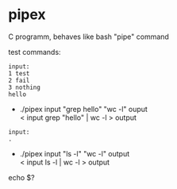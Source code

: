 # pipex
C programm, behaves like bash "pipe" command

test commands:
````
input:
1 test
2 fail
3 nothing
hello
````
- ./pipex input "grep hello" "wc -l" ouput\
  < input grep "hello" | wc -l > output

````
input:
.
````
- ./pipex input "ls -l" "wc -l" output\
  < input ls -l | wc -l > output
  

echo $?
